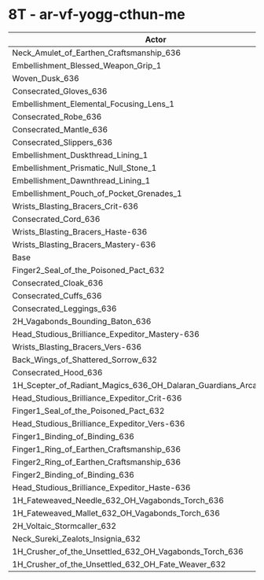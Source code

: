 # 8T - ar-vf-yogg-cthun-me
| Actor | DPS | Increase |
|---|:---:|:---:|
|Neck_Amulet_of_Earthen_Craftsmanship_636|6702869|0.45%|
|Embellishment_Blessed_Weapon_Grip_1|6698353|0.38%|
|Woven_Dusk_636|6694334|0.32%|
|Consecrated_Gloves_636|6692444|0.29%|
|Embellishment_Elemental_Focusing_Lens_1|6686268|0.20%|
|Consecrated_Robe_636|6685178|0.19%|
|Consecrated_Mantle_636|6685070|0.18%|
|Consecrated_Slippers_636|6684814|0.18%|
|Embellishment_Duskthread_Lining_1|6684403|0.17%|
|Embellishment_Prismatic_Null_Stone_1|6679927|0.11%|
|Embellishment_Dawnthread_Lining_1|6678817|0.09%|
|Embellishment_Pouch_of_Pocket_Grenades_1|6677302|0.07%|
|Wrists_Blasting_Bracers_Crit-636|6676009|0.05%|
|Consecrated_Cord_636|6675656|0.04%|
|Wrists_Blasting_Bracers_Haste-636|6675171|0.04%|
|Wrists_Blasting_Bracers_Mastery-636|6674147|0.02%|
|Base|6672763|0.00%|
|Finger2_Seal_of_the_Poisoned_Pact_632|6672596|0.00%|
|Consecrated_Cloak_636|6669533|-0.05%|
|Consecrated_Cuffs_636|6669469|-0.05%|
|Consecrated_Leggings_636|6668782|-0.06%|
|2H_Vagabonds_Bounding_Baton_636|6668166|-0.07%|
|Head_Studious_Brilliance_Expeditor_Mastery-636|6666043|-0.10%|
|Wrists_Blasting_Bracers_Vers-636|6665904|-0.10%|
|Back_Wings_of_Shattered_Sorrow_632|6665755|-0.11%|
|Consecrated_Hood_636|6656972|-0.24%|
|1H_Scepter_of_Radiant_Magics_636_OH_Dalaran_Guardians_Arcanotool_632|6654877|-0.27%|
|Head_Studious_Brilliance_Expeditor_Crit-636|6653454|-0.29%|
|Finger1_Seal_of_the_Poisoned_Pact_632|6639102|-0.50%|
|Head_Studious_Brilliance_Expeditor_Vers-636|6637763|-0.52%|
|Finger1_Binding_of_Binding_636|6630011|-0.64%|
|Finger1_Ring_of_Earthen_Craftsmanship_636|6628499|-0.66%|
|Finger2_Ring_of_Earthen_Craftsmanship_636|6625891|-0.70%|
|Finger2_Binding_of_Binding_636|6621249|-0.77%|
|Head_Studious_Brilliance_Expeditor_Haste-636|6607664|-0.98%|
|1H_Fateweaved_Needle_632_OH_Vagabonds_Torch_636|6567238|-1.58%|
|1H_Fateweaved_Mallet_632_OH_Vagabonds_Torch_636|6562854|-1.65%|
|2H_Voltaic_Stormcaller_632|6512622|-2.40%|
|Neck_Sureki_Zealots_Insignia_632|6446697|-3.39%|
|1H_Crusher_of_the_Unsettled_632_OH_Vagabonds_Torch_636|5655128|-15.25%|
|1H_Crusher_of_the_Unsettled_632_OH_Fate_Weaver_632|5624251|-15.71%|
